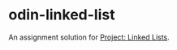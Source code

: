 # odin-linked-list

An assignment solution for <a href="https://www.theodinproject.com/lessons/javascript-linked-lists">Project: Linked Lists</a>.